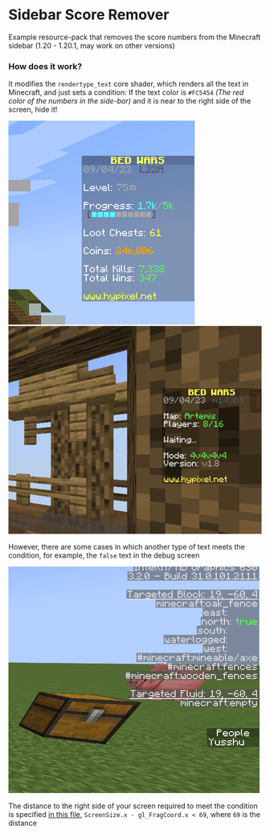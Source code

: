 # Sidebar Score Remover

Example resource-pack that removes the score numbers from the Minecraft sidebar
(1.20 - 1.20.1, may work on other versions)

### How does it work?

It modifies the `rendertype_text` core shader, which renders all the text in Minecraft,
and just sets a condition: If the text color is `#FC5454` *(The red color of the numbers in
the side-bar)* and it is near to the right side of the screen, hide it!

![Screenshot 1](.github/screenshot.png)
![Screenshot 2](.github/screenshot2.png)

However, there are some cases in which another type of text meets the condition, for example,
the `false` text in the debug screen

![Screenshot 3](.github/screenshot3.png)

The distance to the right side of your screen required to meet the condition is specified
[in this file](./assets/minecraft/shaders/core/rendertype_text.fsh), `ScreenSize.x - gl_FragCoord.x < 69`,
where `69` is the distance